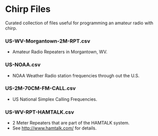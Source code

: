 # Chirp Files

Curated collection of files useful for programming an amateur radio with chirp.

### US-WV-Morgantown-2M-RPT.csv
- Amateur Radio Repeaters in Morgantown, WV.

### US-NOAA.csv
- NOAA Weather Radio station frequencies through out the U.S.

### US-2M-70CM-FM-CALL.csv
- US National Simplex Calling Frequencies.

### US-WV-RPT-HAMTALK.csv
- 2 Meter Repeaters that are part of the HAMTALK system.
- See http://www.hamtalk.com/ for details.
